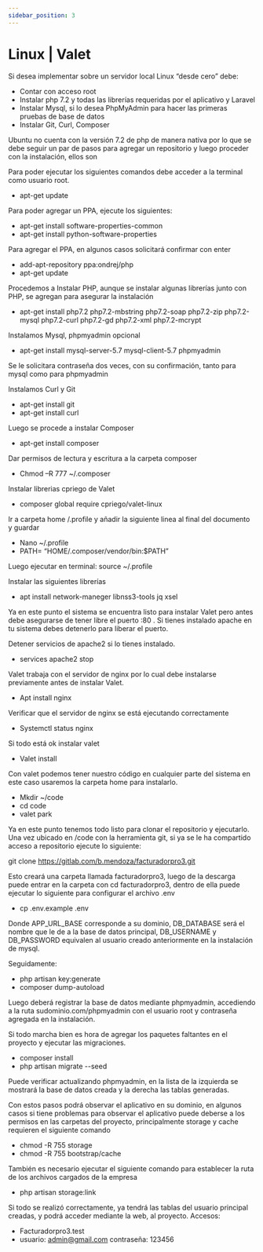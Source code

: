 ```yaml
---
sidebar_position: 3
---
```


# Linux | Valet 

Si desea implementar sobre un servidor local Linux “desde cero” debe:
- Contar con acceso root
- Instalar php 7.2 y todas las librerías requeridas por el aplicativo y Laravel
- Instalar Mysql, si lo desea PhpMyAdmin para hacer las primeras pruebas de base de datos
- Instalar Git, Curl, Composer    

Ubuntu no cuenta con la versión 7.2 de php de manera nativa por lo que se debe seguir un par de pasos para agregar un repositorio y luego proceder con la instalación, ellos son    

Para poder ejecutar los siguientes comandos debe acceder a la terminal como usuario root.  
- apt-get update    

Para poder agregar un PPA, ejecute los siguientes:
- apt-get install software-properties-common
- apt-get install python-software-properties    

Para agregar el PPA, en algunos casos solicitará confirmar con enter
- add-apt-repository ppa:ondrej/php
- apt-get update    

Procedemos a Instalar PHP, aunque se instalar algunas librerías junto con PHP, se agregan para asegurar la instalación
- apt-get install php7.2 php7.2-mbstring php7.2-soap php7.2-zip php7.2-mysql php7.2-curl php7.2-gd php7.2-xml php7.2-mcrypt    
 
Instalamos Mysql, phpmyadmin opcional
- apt-get install mysql-server-5.7 mysql-client-5.7 phpmyadmin    
 
Se le solicitara contraseña dos veces, con su confirmación, tanto para mysql como para phpmyadmin    

Instalamos Curl y Git
- apt-get install git
- apt-get install curl    
 
Luego se procede a instalar Composer
- apt-get install composer    
 
Dar permisos de lectura y escritura a la carpeta composer
- Chmod –R 777 ~/.composer    
 
Instalar librerias cpriego de Valet
- composer global require cpriego/valet-linux    
 
Ir a carpeta home /.profile y añadir la siguiente linea al final del documento y guardar
- Nano ~/.profile
- PATH= “HOME/.composer/vendor/bin:$PATH”    
 
Luego ejecutar en terminal: source ~/.profile    
 
Instalar las siguientes librerías
-  apt install network-maneger libnss3-tools jq xsel    
 
Ya en este punto el sistema se encuentra listo para instalar Valet pero antes debe asegurarse de tener libre el puerto :80 . Si tienes instalado apache en tu sistema debes detenerlo para liberar el puerto.    
 
Detener servicios de apache2 si lo tienes instalado.
- services apache2 stop    
 
Valet trabaja con el servidor de nginx por lo cual debe instalarse previamente antes de instalar Valet.
- Apt install nginx    

Verificar que el servidor de nginx se está ejecutando correctamente
- Systemctl status nginx    
 
Si todo está ok instalar valet
- Valet install    
 
Con valet podemos tener nuestro código en cualquier parte del sistema en este caso usaremos la carpeta home para instalarlo.
- Mkdir ~/code
- cd code
- valet park    
 
Ya en este punto tenemos todo listo para clonar el repositorio y ejecutarlo. Una vez ubicado en /code con la herramienta git, si ya se le ha compartido acceso a repositorio ejecute lo siguiente:    

git clone https://gitlab.com/b.mendoza/facturadorpro3.git    
 
Esto creará una carpeta llamada facturadorpro3, luego de la descarga puede entrar en la carpeta con cd facturadorpro3, dentro de ella puede ejecutar lo siguiente para configurar el archivo .env
- cp .env.example .env    

Donde APP_URL_BASE corresponde a su dominio, DB_DATABASE será el nombre que le de a la base de datos principal, DB_USERNAME y DB_PASSWORD equivalen al usuario creado anteriormente en la instalación de mysql.    
 
Seguidamente:
- php artisan key:generate
- composer dump-autoload    
 
Luego deberá registrar la base de datos mediante phpmyadmin, accediendo a la ruta sudominio.com/phpmyadmin con el usuario root y contraseña agregada en la instalación.    
 
Si todo marcha bien es hora de agregar los paquetes faltantes en el proyecto y ejecutar las migraciones.
- composer install
- php artisan migrate --seed    
 
Puede verificar actualizando phpmyadmin, en la lista de la izquierda se mostrará la base de datos creada y la derecha las tablas generadas.    
 
Con estos pasos podrá observar el aplicativo en su dominio, en algunos casos si tiene problemas para observar el aplicativo puede deberse a los permisos en las carpetas del proyecto, principalmente storage y cache requieren el siguiente comando
- chmod -R 755 storage
- chmod -R 755 bootstrap/cache    
 
También es necesario ejecutar el siguiente comando para establecer la ruta de los archivos cargados de la empresa
- php artisan storage:link    
 
Si todo se realizó correctamente, ya tendrá las tablas del usuario principal creadas, y podrá acceder mediante la web, al proyecto.
Accesos:
- Facturadorpro3.test
- usuario: admin@gmail.com
contraseña: 123456
